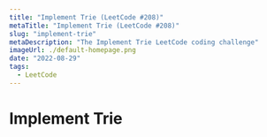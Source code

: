 ```yaml
---
title: "Implement Trie (LeetCode #208)"
metaTitle: "Implement Trie (LeetCode #208)"
slug: "implement-trie"
metaDescription: "The Implement Trie LeetCode coding challenge"
imageUrl: ./default-homepage.png
date: "2022-08-29"
tags:
  - LeetCode
---
```


# Implement Trie
